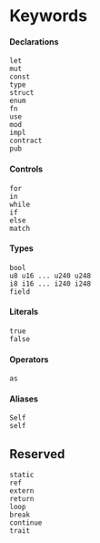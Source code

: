 # Keywords

#### Declarations
```rust,no_run,noplaypen
let
mut
const
type
struct
enum
fn
use
mod
impl
contract
pub
```

#### Controls
```rust,no_run,noplaypen
for
in
while
if
else
match
```

#### Types
```rust,no_run,noplaypen
bool
u8 u16 ... u240 u248
i8 i16 ... i240 i248
field
```

#### Literals
```rust,no_run,noplaypen
true
false
```

#### Operators
```rust,no_run,noplaypen
as
```

#### Aliases
```rust,no_run,noplaypen
Self
self
```

## Reserved
```rust,no_run,noplaypen
static
ref
extern
return
loop
break
continue
trait
```
